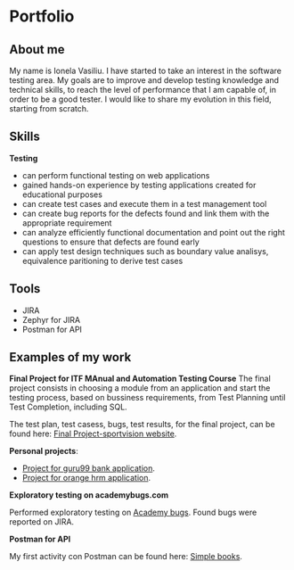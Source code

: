 # Portfolio
## About me
My name is Ionela Vasiliu. I have started to take an interest in the software testing area. My goals are to improve and develop testing knowledge and technical skills, to reach the level of performance that I am capable of, in order to be a good tester. I would like to share my evolution in this field, starting from scratch.
## Skills
**Testing**
* can perform functional testing on web applications
* gained hands-on experience by testing applications created for educational purposes
* can create test cases and execute them in a test management tool
* can create bug reports for the defects found and link them with the appropriate requirement
* can analyze efficiently functional documentation and point out the right questions to ensure that defects are found early
* can apply test design techniques such as boundary value analisys, equivalence paritioning to derive test cases

## Tools
* JIRA
* Zephyr for JIRA
* Postman for API

## Examples of my work
**Final Project for ITF MAnual and Automation Testing Course**
The final project consists in choosing a module from an application and start the testing process, based on bussiness requirements, from Test Planning until Test Completion, including SQL.

The test plan, test casess, bugs, test results, for the final project, can be found here: [Final Project-sportvision website](https://github.com/VasiliuIonela/Project-for-sportvision).

**Personal projects**:
* [Project for guru99 bank application](https://github.com/VasiliuIonela/GURU99-BANKapp#final-project-for-itf-manual-testing-course-guru99-bank-application).
* [Project for orange hrm application](https://github.com/VasiliuIonela/Project-OrangeHRM#project-orangehrm).

**Exploratory testing on academybugs.com**

Performed exploratory testing on [Academy bugs](https://academybugs.com/). Found bugs were reported on JIRA.

**Postman for API**

My first activity con Postman can be found here: [Simple books](https://github.com/VasiliuIonela/Portfolio/blob/main/Simple%20Book%20API.postman_collection.json).

